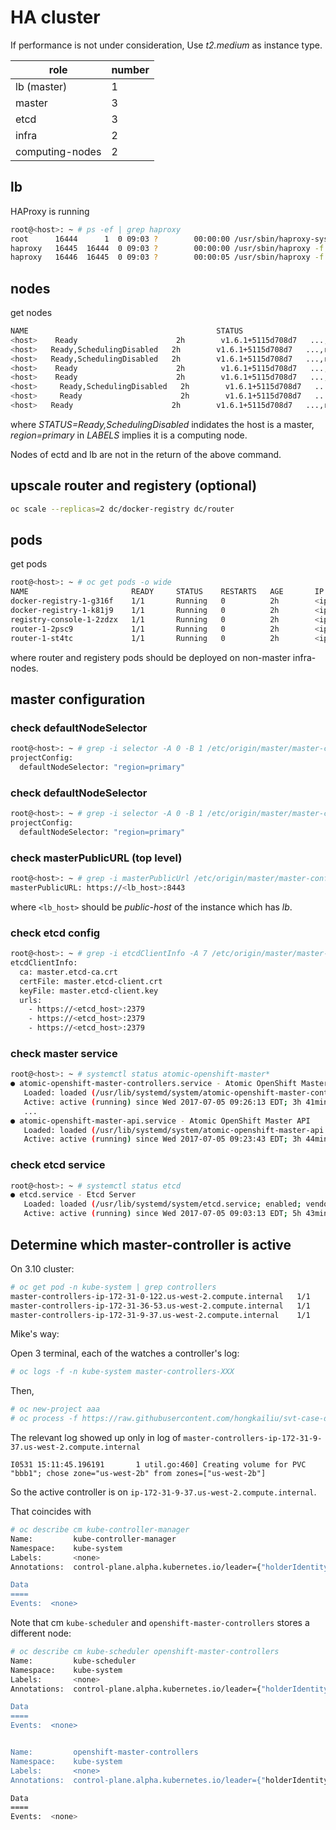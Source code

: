 

# HA cluster
If performance is not under consideration, Use _t2.medium_ as instance type.

| role  |  number  |
|---|---|
| lb (master) | 1 |
| master   |  3 |
| etcd  | 3  |
| infra  | 2  |
| computing-nodes  | 2  |

## lb

HAProxy is running

```sh
root@<host>: ~ # ps -ef | grep haproxy
root      16444      1  0 09:03 ?        00:00:00 /usr/sbin/haproxy-systemd-wrapper -f /etc/haproxy/haproxy.cfg -p /run/haproxy.pid
haproxy   16445  16444  0 09:03 ?        00:00:00 /usr/sbin/haproxy -f /etc/haproxy/haproxy.cfg -p /run/haproxy.pid -Ds
haproxy   16446  16445  0 09:03 ?        00:00:05 /usr/sbin/haproxy -f /etc/haproxy/haproxy.cfg -p /run/haproxy.pid -Ds
```

## nodes

get nodes

```sh
NAME                                          STATUS                     AGE       VERSION             LABELS
<host>    Ready                      2h        v1.6.1+5115d708d7   ...,region=infra,zone=default
<host>   Ready,SchedulingDisabled   2h        v1.6.1+5115d708d7   ...,region=infra,zone=default
<host>   Ready,SchedulingDisabled   2h        v1.6.1+5115d708d7   ...,region=infra,zone=default
<host>    Ready                      2h        v1.6.1+5115d708d7   ...,region=primary,zone=default
<host>    Ready                      2h        v1.6.1+5115d708d7   ...,region=infra,zone=default
<host>     Ready,SchedulingDisabled   2h        v1.6.1+5115d708d7   ...,region=infra,zone=default
<host>     Ready                      2h        v1.6.1+5115d708d7   ...,region=primary,zone=default
<host>   Ready                      2h        v1.6.1+5115d708d7   ...,region=primary,zone=default
```

where _STATUS=Ready,SchedulingDisabled_ indidates the host is a master, _region=primary_ in _LABELS_ implies it is a computing node.

Nodes of ectd and lb are not in the return of the above command.

## upscale router and registery (optional)
```sh
oc scale --replicas=2 dc/docker-registry dc/router
```

## pods

get pods

```sh
root@<host>: ~ # oc get pods -o wide
NAME                       READY     STATUS    RESTARTS   AGE       IP             NODE
docker-registry-1-g316f    1/1       Running   0          2h        <ip>     <host>
docker-registry-1-k81j9    1/1       Running   0          2h        <ip>     <host>
registry-console-1-2zdzx   1/1       Running   0          2h        <ip>     <host>
router-1-2psc9             1/1       Running   0          2h        <ip>   <host>
router-1-st4tc             1/1       Running   0          2h        <ip>   <host>
```

where router and registery pods should be deployed on non-master infra-nodes.

## master configuration

### check defaultNodeSelector

```sh
root@<host>: ~ # grep -i selector -A 0 -B 1 /etc/origin/master/master-config.yaml 
projectConfig:
  defaultNodeSelector: "region=primary"
```

### check defaultNodeSelector

```sh
root@<host>: ~ # grep -i selector -A 0 -B 1 /etc/origin/master/master-config.yaml 
projectConfig:
  defaultNodeSelector: "region=primary"
```

### check masterPublicURL (top level)

```sh
root@<host>: ~ # grep -i masterPublicUrl /etc/origin/master/master-config.yaml | grep -v " master"
masterPublicURL: https://<lb_host>:8443
```

where <code><lb_host></code> should be _public-host_ of the instance which has _lb_.

### check etcd config

```sh
root@<host>: ~ # grep -i etcdClientInfo -A 7 /etc/origin/master/master-config.yaml 
etcdClientInfo:
  ca: master.etcd-ca.crt
  certFile: master.etcd-client.crt
  keyFile: master.etcd-client.key
  urls:
    - https://<etcd_host>:2379
    - https://<etcd_host>:2379
    - https://<etcd_host>:2379
```

### check master service

```sh
root@<host>: ~ # systemctl status atomic-openshift-master*
● atomic-openshift-master-controllers.service - Atomic OpenShift Master Controllers
   Loaded: loaded (/usr/lib/systemd/system/atomic-openshift-master-controllers.service; enabled; vendor preset: disabled)
   Active: active (running) since Wed 2017-07-05 09:26:13 EDT; 3h 41min ago
   ...
● atomic-openshift-master-api.service - Atomic OpenShift Master API
   Loaded: loaded (/usr/lib/systemd/system/atomic-openshift-master-api.service; enabled; vendor preset: disabled)
   Active: active (running) since Wed 2017-07-05 09:23:43 EDT; 3h 44min ago
```

### check etcd service

```sh
root@<host>: ~ # systemctl status etcd
● etcd.service - Etcd Server
   Loaded: loaded (/usr/lib/systemd/system/etcd.service; enabled; vendor preset: disabled)
   Active: active (running) since Wed 2017-07-05 09:03:13 EDT; 5h 43min ago
```

## Determine which master-controller is active

On 3.10 cluster:

```sh
# oc get pod -n kube-system | grep controllers
master-controllers-ip-172-31-0-122.us-west-2.compute.internal   1/1       Running   0          2h
master-controllers-ip-172-31-36-53.us-west-2.compute.internal   1/1       Running   0          2h
master-controllers-ip-172-31-9-37.us-west-2.compute.internal    1/1       Running   0          2h
```

Mike's way:

Open 3 terminal, each of the watches a controller's log:

```sh
# oc logs -f -n kube-system master-controllers-XXX
```

Then,

```sh
# oc new-project aaa
# oc process -f https://raw.githubusercontent.com/hongkailiu/svt-case-doc/master/files/pvc_template.yaml -p PVC_NAME=bbb1 -p STORAGE_CLASS_NAME=gp2 | oc create -f -
```

The relevant log showed up only in log of `master-controllers-ip-172-31-9-37.us-west-2.compute.internal`
```
I0531 15:11:45.196191       1 util.go:460] Creating volume for PVC "bbb1"; chose zone="us-west-2b" from zones=["us-west-2b"]
```

So the active controller is on `ip-172-31-9-37.us-west-2.compute.internal`.

That coincides with

```sh
# oc describe cm kube-controller-manager
Name:         kube-controller-manager
Namespace:    kube-system
Labels:       <none>
Annotations:  control-plane.alpha.kubernetes.io/leader={"holderIdentity":"ip-172-31-9-37.us-west-2.compute.internal_43f27faa-64d5-11e8-bf97-022d83e946d0","leaseDurationSeconds":15,"acquireTime":"2018-05-31T13:19:36...

Data
====
Events:  <none>
```

Note that cm `kube-scheduler` and `openshift-master-controllers` stores a different node:

```sh
# oc describe cm kube-scheduler openshift-master-controllers
Name:         kube-scheduler
Namespace:    kube-system
Labels:       <none>
Annotations:  control-plane.alpha.kubernetes.io/leader={"holderIdentity":"ip-172-31-0-122.us-west-2.compute.internal_440a1aae-64d5-11e8-9d7a-02b8a20a1d1c","leaseDurationSeconds":15,"acquireTime":"2018-05-31T13:19:4...

Data
====
Events:  <none>


Name:         openshift-master-controllers
Namespace:    kube-system
Labels:       <none>
Annotations:  control-plane.alpha.kubernetes.io/leader={"holderIdentity":"ip-172-31-0-122.us-west-2.compute.internal","leaseDurationSeconds":15,"acquireTime":"2018-05-31T13:19:36Z","renewTime":"2018-05-31T15:39:59Z...

Data
====
Events:  <none>

```
